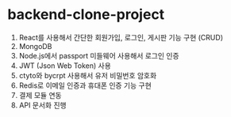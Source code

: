 # backend-clone-project


1. React를 사용해서 간단한 회원가입, 로그인, 게시판 기능 구현 (CRUD)
2. MongoDB
3. Node.js에서 passport 미들웨어 사용해서 로그인 인증
4. JWT (Json Web Token) 사용
5. ctyto와 bycrpt 사용해서 유저 비밀번호 암호화
6. Redis로 이메일 인증과 휴대폰 인증 기능 구현
7. 결제 모듈 연동
8. API 문서화 진행
